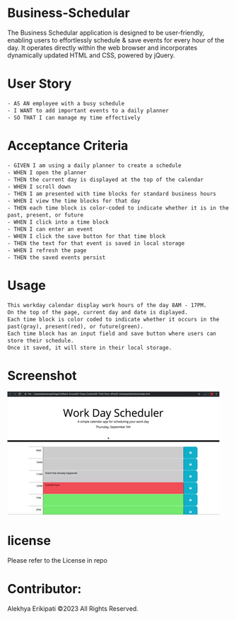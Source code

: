 # Business-Schedular
The Business Schedular application is designed to be user-friendly, enabling users to effortlessly schedule & save events for every hour of the day. It operates directly within the web browser and incorporates dynamically updated HTML and CSS, powered by jQuery.

# User Story
```
- AS AN employee with a busy schedule
- I WANT to add important events to a daily planner
- SO THAT I can manage my time effectively
```

# Acceptance Criteria
```
- GIVEN I am using a daily planner to create a schedule
- WHEN I open the planner
- THEN the current day is displayed at the top of the calendar
- WHEN I scroll down
- THEN I am presented with time blocks for standard business hours
- WHEN I view the time blocks for that day
- THEN each time block is color-coded to indicate whether it is in the past, present, or future
- WHEN I click into a time block
- THEN I can enter an event
- WHEN I click the save button for that time block
- THEN the text for that event is saved in local storage
- WHEN I refresh the page
- THEN the saved events persist
```

# Usage
```
This workday calendar display work hours of the day 8AM - 17PM.
On the top of the page, current day and date is diplayed.
Each time block is color coded to indicate whether it occurs in the past(gray), present(red), or future(green).
Each time block has an input field and save button where users can store their schedule.
Once it saved, it will store in their local storage.
```

# Screenshot
<img src="assets/screenshots/screenshot.gif">

# license
Please refer to the License in repo

# Contributor:
Alekhya Erikipati ©2023 All Rights Reserved.